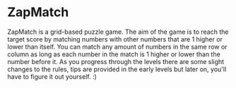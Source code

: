 # ZapMatch
ZapMatch is a grid-based puzzle game. The aim of the game is to reach the target score by matching numbers with other numbers that are 1 higher or lower than itself. You can match any amount of numbers in the same row or column as long as each number in the match is 1 higher or lower than the number before it. As you progress through the levels there are some slight changes to the rules, tips are provided in the early levels but later on, you'll have to figure it out yourself. :)
